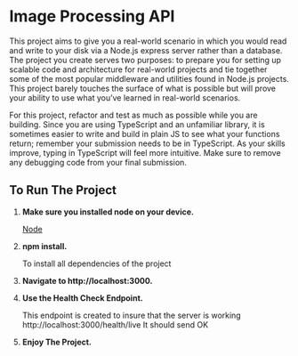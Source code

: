 # Image Processing API

This project aims to give you a real-world scenario in which you would read and write to your disk via a Node.js express server rather than a database. The project you create serves two purposes: to prepare you for setting up scalable code and architecture for real-world projects and tie together some of the most popular middleware and utilities found in Node.js projects. This project barely touches the surface of what is possible but will prove your ability to use what you’ve learned in real-world scenarios.

For this project, refactor and test as much as possible while you are building. Since you are using TypeScript and an unfamiliar library, it is sometimes easier to write and build in plain JS to see what your functions return; remember your submission needs to be in TypeScript. As your skills improve, typing in TypeScript will feel more intuitive. Make sure to remove any debugging code from your final submission.

## To Run The Project

1. **Make sure you installed node on your device.**

   [Node](https://nodejs.org/en/)

2. **npm install.**

   To install all dependencies of the project

3. **Navigate to http://localhost:3000.**

4. **Use the Health Check Endpoint.**

   This endpoint is created to insure that the server is working
   http://localhost:3000/health/live
   It should send OK

5. **Enjoy The Project.**
